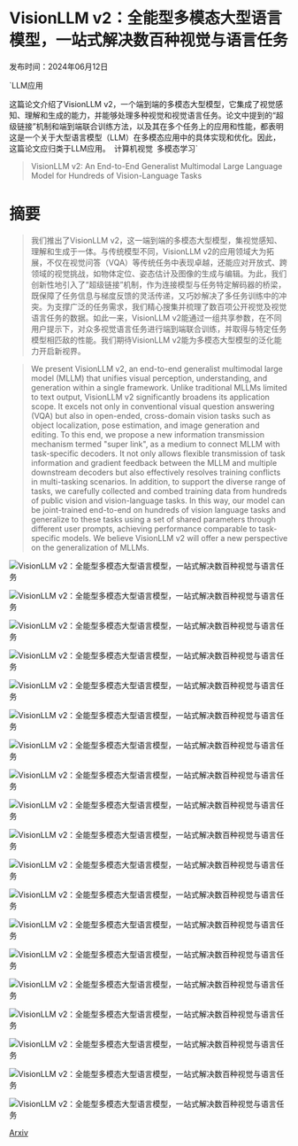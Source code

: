 # VisionLLM v2：全能型多模态大型语言模型，一站式解决数百种视觉与语言任务

发布时间：2024年06月12日

`LLM应用

这篇论文介绍了VisionLLM v2，一个端到端的多模态大型模型，它集成了视觉感知、理解和生成的能力，并能够处理多种视觉和视觉语言任务。论文中提到的“超级链接”机制和端到端联合训练方法，以及其在多个任务上的应用和性能，都表明这是一个关于大型语言模型（LLM）在多模态应用中的具体实现和优化。因此，这篇论文应归类于LLM应用。` `计算机视觉` `多模态学习`

> VisionLLM v2: An End-to-End Generalist Multimodal Large Language Model for Hundreds of Vision-Language Tasks

# 摘要

> 我们推出了VisionLLM v2，这一端到端的多模态大型模型，集视觉感知、理解和生成于一体。与传统模型不同，VisionLLM v2的应用领域大为拓展，不仅在视觉问答（VQA）等传统任务中表现卓越，还能应对开放式、跨领域的视觉挑战，如物体定位、姿态估计及图像的生成与编辑。为此，我们创新性地引入了“超级链接”机制，作为连接模型与任务特定解码器的桥梁，既保障了任务信息与梯度反馈的灵活传递，又巧妙解决了多任务训练中的冲突。为支撑广泛的任务需求，我们精心搜集并梳理了数百项公开视觉及视觉语言任务的数据。如此一来，VisionLLM v2能通过一组共享参数，在不同用户提示下，对众多视觉语言任务进行端到端联合训练，并取得与特定任务模型相匹敌的性能。我们期待VisionLLM v2能为多模态大型模型的泛化能力开启新视界。

> We present VisionLLM v2, an end-to-end generalist multimodal large model (MLLM) that unifies visual perception, understanding, and generation within a single framework. Unlike traditional MLLMs limited to text output, VisionLLM v2 significantly broadens its application scope. It excels not only in conventional visual question answering (VQA) but also in open-ended, cross-domain vision tasks such as object localization, pose estimation, and image generation and editing. To this end, we propose a new information transmission mechanism termed "super link", as a medium to connect MLLM with task-specific decoders. It not only allows flexible transmission of task information and gradient feedback between the MLLM and multiple downstream decoders but also effectively resolves training conflicts in multi-tasking scenarios. In addition, to support the diverse range of tasks, we carefully collected and combed training data from hundreds of public vision and vision-language tasks. In this way, our model can be joint-trained end-to-end on hundreds of vision language tasks and generalize to these tasks using a set of shared parameters through different user prompts, achieving performance comparable to task-specific models. We believe VisionLLM v2 will offer a new perspective on the generalization of MLLMs.

![VisionLLM v2：全能型多模态大型语言模型，一站式解决数百种视觉与语言任务](../../../paper_images/2406.08394/x1.png)

![VisionLLM v2：全能型多模态大型语言模型，一站式解决数百种视觉与语言任务](../../../paper_images/2406.08394/x2.png)

![VisionLLM v2：全能型多模态大型语言模型，一站式解决数百种视觉与语言任务](../../../paper_images/2406.08394/x3.png)

![VisionLLM v2：全能型多模态大型语言模型，一站式解决数百种视觉与语言任务](../../../paper_images/2406.08394/x4.png)

![VisionLLM v2：全能型多模态大型语言模型，一站式解决数百种视觉与语言任务](../../../paper_images/2406.08394/x5.png)

![VisionLLM v2：全能型多模态大型语言模型，一站式解决数百种视觉与语言任务](../../../paper_images/2406.08394/x6.png)

![VisionLLM v2：全能型多模态大型语言模型，一站式解决数百种视觉与语言任务](../../../paper_images/2406.08394/x7.png)

![VisionLLM v2：全能型多模态大型语言模型，一站式解决数百种视觉与语言任务](../../../paper_images/2406.08394/x8.png)

![VisionLLM v2：全能型多模态大型语言模型，一站式解决数百种视觉与语言任务](../../../paper_images/2406.08394/x9.png)

![VisionLLM v2：全能型多模态大型语言模型，一站式解决数百种视觉与语言任务](../../../paper_images/2406.08394/x10.png)

![VisionLLM v2：全能型多模态大型语言模型，一站式解决数百种视觉与语言任务](../../../paper_images/2406.08394/x11.png)

![VisionLLM v2：全能型多模态大型语言模型，一站式解决数百种视觉与语言任务](../../../paper_images/2406.08394/x12.png)

![VisionLLM v2：全能型多模态大型语言模型，一站式解决数百种视觉与语言任务](../../../paper_images/2406.08394/x13.png)

![VisionLLM v2：全能型多模态大型语言模型，一站式解决数百种视觉与语言任务](../../../paper_images/2406.08394/x14.png)

![VisionLLM v2：全能型多模态大型语言模型，一站式解决数百种视觉与语言任务](../../../paper_images/2406.08394/x15.png)

![VisionLLM v2：全能型多模态大型语言模型，一站式解决数百种视觉与语言任务](../../../paper_images/2406.08394/x16.png)

![VisionLLM v2：全能型多模态大型语言模型，一站式解决数百种视觉与语言任务](../../../paper_images/2406.08394/x17.png)

![VisionLLM v2：全能型多模态大型语言模型，一站式解决数百种视觉与语言任务](../../../paper_images/2406.08394/x18.png)

![VisionLLM v2：全能型多模态大型语言模型，一站式解决数百种视觉与语言任务](../../../paper_images/2406.08394/x19.png)

[Arxiv](https://arxiv.org/abs/2406.08394)